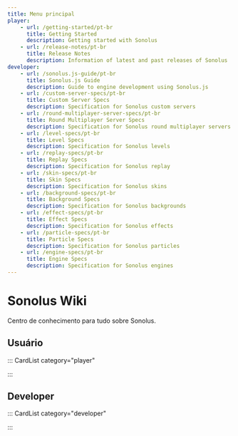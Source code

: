 ```yaml
---
title: Menu principal
player:
    - url: /getting-started/pt-br
      title: Getting Started
      description: Getting started with Sonolus
    - url: /release-notes/pt-br
      title: Release Notes
      description: Information of latest and past releases of Sonolus
developer:
    - url: /sonolus.js-guide/pt-br
      title: Sonolus.js Guide
      description: Guide to engine development using Sonolus.js
    - url: /custom-server-specs/pt-br
      title: Custom Server Specs
      description: Specification for Sonolus custom servers
    - url: /round-multiplayer-server-specs/pt-br
      title: Round Multiplayer Server Specs
      description: Specification for Sonolus round multiplayer servers
    - url: /level-specs/pt-br
      title: Level Specs
      description: Specification for Sonolus levels
    - url: /replay-specs/pt-br
      title: Replay Specs
      description: Specification for Sonolus replay
    - url: /skin-specs/pt-br
      title: Skin Specs
      description: Specification for Sonolus skins
    - url: /background-specs/pt-br
      title: Background Specs
      description: Specification for Sonolus backgrounds
    - url: /effect-specs/pt-br
      title: Effect Specs
      description: Specification for Sonolus effects
    - url: /particle-specs/pt-br
      title: Particle Specs
      description: Specification for Sonolus particles
    - url: /engine-specs/pt-br
      title: Engine Specs
      description: Specification for Sonolus engines
---
```


# Sonolus Wiki

Centro de conhecimento para tudo sobre Sonolus.

## Usuário

::: CardList category="player"

:::

## Developer

::: CardList category="developer"

:::
